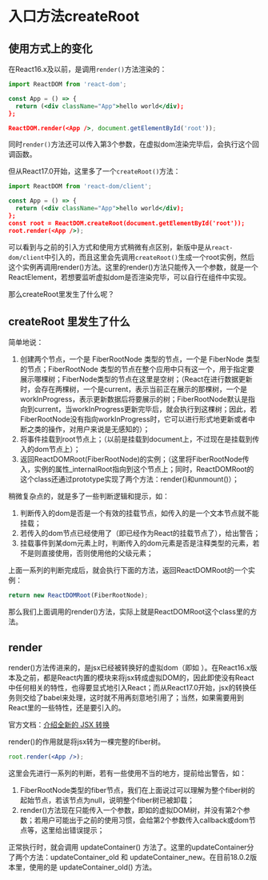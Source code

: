 # 入口方法createRoot

## 使用方式上的变化

在React16.x及以前，是调用`render()`方法渲染的：

```jsx
import ReactDOM from 'react-dom';

const App = () => {
  return (<div className="App">hello world</div);
};

ReactDOM.render(<App />, document.getElementById('root'));
```

同时`render()`方法还可以传入第3个参数，在虚拟dom渲染完毕后，会执行这个回调函数。

但从React17.0开始，这里多了一个`createRoot()`方法：

```jsx
import ReactDOM from 'react-dom/client';

const App = () => {
  return (<div className="App">hello world</div);
};
const root = ReactDOM.createRoot(document.getElementById('root'));
root.render(<App />);
```

可以看到与之前的引入方式和使用方式稍微有点区别，新版中是从`react-dom/client`中引入的，而且这里会先调用`createRoot()`生成一个root实例，然后这个实例再调用render()方法。这里的render()方法只能传入一个参数，就是一个ReactElement，若想要监听虚拟dom是否渲染完毕，可以自行在组件中实现。

那么createRoot里发生了什么呢？

## createRoot 里发生了什么

简单地说：

1. 创建两个节点，一个是 FiberRootNode 类型的节点，一个是 FiberNode 类型的节点；FiberRootNode 类型的节点在整个应用中只有这一个，用于指定要展示哪棵树；FiberNode类型的节点在这里是空树；（React在进行数据更新时，会存在两棵树，一个是current，表示当前正在展示的那棵树，一个是workInProgress，表示更新数据后将要展示的树；FiberRootNode默认是指向到current，当workInProgress更新完毕后，就会执行到这棵树；因此，若FiberRootNode没有指向workInProgress时，它可以进行形式地更新或者中断之类的操作，对用户来说是无感知的）；
2. 将事件挂载到root节点上；（以前是挂载到document上，不过现在是挂载到传入的dom节点上）；
3. 返回ReactDOMRoot(FiberRootNode)的实例；（这里将FiberRootNode传入，实例的属性_internalRoot指向到这个节点上；同时，ReactDOMRoot的这个class还通过prototype实现了两个方法：render()和unmount()）；

稍微复杂点的，就是多了一些判断逻辑和提示，如：

1. 判断传入的dom是否是一个有效的挂载节点，如传入的是一个文本节点就不能挂载；
2. 若传入的dom节点已经使用了（即已经作为React的挂载节点了），给出警告；
3. 挂载事件到某dom元素上时，判断传入的dom元素是否是注释类型的元素，若不是则直接使用，否则使用他的父级元素；

上面一系列的判断完成后，就会执行下面的方法，返回ReactDOMRoot的一个实例：

```javascript
return new ReactDOMRoot(FiberRootNode);
```

那么我们上面调用的render()方法，实际上就是ReactDOMRoot这个class里的方法。

## render

render()方法传进来的，是jsx已经被转换好的虚拟dom（即如 <App />）。在React16.x版本及之前，都是React内置的模块来将jsx转成虚拟DOM的，因此即使没有React中任何相关的特性，也得要显式地引入React；而从React17.0开始，jsx的转换任务则交给了babel来处理，这时就不用再刻意地引用了；当然，如果需要用到React里的一些特性，还是要引入的。

官方文档：[介绍全新的 JSX 转换](https://zh-hans.reactjs.org/blog/2020/09/22/introducing-the-new-jsx-transform.html)

render()的作用就是将jsx转为一棵完整的fiber树。

```jsx
root.render(<App />);
```

这里会先进行一系列的判断，若有一些使用不当的地方，提前给出警告，如：

1. FiberRootNode类型的fiber节点，我们在上面说过可以理解为整个fiber树的起始节点，若该节点为null，说明整个fiber树已被卸载；
2. render()方法现在只能传入一个参数，即如<App />的虚拟DOM树，并没有第2个参数；若用户可能出于之前的使用习惯，会给第2个参数传入callback或dom节点等，这里给出错误提示；

正常执行时，就会调用 updateContainer() 方法了。这里的updateContainer分了两个方法：updateContainer_old 和 updateContainer_new。在目前18.0.2版本里，使用的是 updateContainer_old() 方法。


